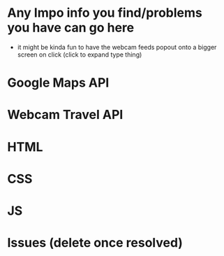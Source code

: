 # Any Impo info you find/problems you have can go here

* it might be kinda fun to have the webcam feeds popout onto a bigger screen on click (click to expand type thing)







# Google Maps API













# Webcam Travel API









# HTML









# CSS









# JS









# Issues (delete once resolved)